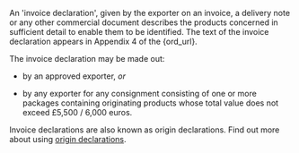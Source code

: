 An 'invoice declaration', given by the exporter on an invoice, a delivery note or any other commercial document describes the products concerned in sufficient detail to enable them to be identified. The text of the invoice declaration appears in Appendix 4 of the {ord_url}.

The invoice declaration may be made out:

- by an approved exporter, _or_

- by any exporter for any consignment consisting of one or more packages containing originating products whose total value does not exceed £5,500 / 6,000 euros.

Invoice declarations are also known as origin declarations. Find out more about using [origin declarations](https://www.gov.uk/guidance/get-proof-of-origin-for-your-goods#origin-declaration).
